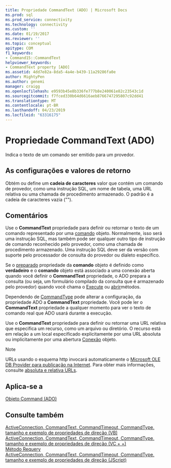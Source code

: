 ```yaml
---
title: Propriedade CommandText (ADO) | Microsoft Docs
ms.prod: sql
ms.prod_service: connectivity
ms.technology: connectivity
ms.custom: ''
ms.date: 01/19/2017
ms.reviewer: ''
ms.topic: conceptual
apitype: COM
f1_keywords:
- Command15::CommandText
helpviewer_keywords:
- CommandText property [ADO]
ms.assetid: 4dd7e82a-8da5-4a4e-b439-11a29286fa0e
author: MightyPen
ms.author: genemi
manager: craigg
ms.openlocfilehash: e9593b45e8b336fe777b8e240061e82c23543c1d
ms.sourcegitcommit: f7fced330b64d6616aeb8766747295807c92dd41
ms.translationtype: MT
ms.contentlocale: pt-BR
ms.lasthandoff: 04/23/2019
ms.locfileid: "63316175"
---
```

# <a name="commandtext-property-ado"></a>Propriedade CommandText (ADO)
Indica o texto de um comando ser emitido para um provedor.  
  
## <a name="settings-and-return-values"></a>As configurações e valores de retorno  
 Obtém ou define um **cadeia de caracteres** valor que contém um comando de provedor, como uma instrução SQL, um nome de tabela, uma URL relativa ou uma chamada de procedimento armazenado. O padrão é a cadeia de caracteres vazia ("").  
  
## <a name="remarks"></a>Comentários  
 Use o **CommandText** propriedade para definir ou retornar o texto de um comando representado por uma [comando](../../../ado/reference/ado-api/command-object-ado.md) objeto. Normalmente, isso será uma instrução SQL, mas também pode ser qualquer outro tipo de instrução de comando reconhecido pelo provedor, como uma chamada de procedimento armazenado. Uma instrução SQL deve ser da versão com suporte pelo processador de consulta do provedor ou dialeto específico.  
  
 Se o [preparado](../../../ado/reference/ado-api/prepared-property-ado.md) propriedade da **comando** objeto é definido como **verdadeiro** e o **comando** objeto está associado a uma conexão aberta quando você definir o **CommandText** propriedade, o ADO prepara a consulta (ou seja, um formulário compilado da consulta que é armazenado pelo provedor) quando você chama o [Execute](../../../ado/reference/ado-api/execute-method-ado-command.md) ou [abrir](../../../ado/reference/ado-api/open-method-ado-connection.md)métodos.  
  
 Dependendo de [CommandType](../../../ado/reference/ado-api/commandtype-property-ado.md) pode alterar a configuração, da propriedade ADO a **CommandText** propriedade. Você pode ler o **CommandText** propriedade a qualquer momento para ver o texto de comando real que ADO usará durante a execução.  
  
 Use o **CommandText** propriedade para definir ou retornar uma URL relativa que especifica um recurso, como um arquivo ou diretório. O recurso está em relação a um local especificado explicitamente por uma URL absoluta ou implicitamente por uma abertura [Conexão](../../../ado/reference/ado-api/connection-object-ado.md) objeto.  
  
> [!NOTE]
>  URLs usando o esquema http invocará automaticamente o [Microsoft OLE DB Provider para publicação na Internet](../../../ado/guide/appendixes/microsoft-ole-db-provider-for-internet-publishing.md). Para obter mais informações, consulte [absoluta e relativa URLs](../../../ado/guide/data/absolute-and-relative-urls.md).  
  
## <a name="applies-to"></a>Aplica-se a  
 [Objeto Command (ADO)](../../../ado/reference/ado-api/command-object-ado.md)  
  
## <a name="see-also"></a>Consulte também  
 [ActiveConnection, CommandText, CommandTimeout, CommandType, tamanho e exemplo de propriedades de direção (VB)](../../../ado/reference/ado-api/activeconnection-commandtext-commandtimeout-commandtype-size-example-vb.md)   
 [ActiveConnection, CommandText, CommandTimeout, CommandType, tamanho e exemplo de propriedades de direção (VC + +)](../../../ado/reference/ado-api/activeconnection-commandtext-commandtimeout-commandtype-size-example-vc.md)   
 [Método Requery](../../../ado/reference/ado-api/requery-method.md)   
 [ActiveConnection, CommandText, CommandTimeout, CommandType, tamanho e exemplo de propriedades de direção (JScript)](../../../ado/reference/ado-api/activeconnection-commandtext-timeout-type-size-example-jscript.md)

